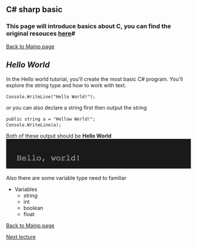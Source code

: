 ## C# sharp basic 

### **This page will introduce basics about C, you can find the original resouces [here](https://docs.microsoft.com/en-us/dotnet/csharp/tutorials/intro-to-csharp/)#**

[Back to Mainp page](https://github.com/Dokidok1/new1000)




## *Hello World*

In the Hello world tutorial, you'll create the most basic C# program. You'll explore the string type and how to work with text.

```
Console.WriteLine("Hello World!");
```

or you can also declare a string first then output the string

```
public string a = "Hellow World!";
Console.WriteLine(a);
```

Both of these output should be **Hello World**
![h](https://github.com/Dokidok1/new1000/blob/master/images/hellow.png)

Also there are some variable type need to familiar 
* Variables
    * string
    * int
    * boolean
    * float
    

   
[Back to Mainp page](https://github.com/Dokidok1/new1000)                             

[Next lecture](https://github.com/Dokidok1/new1000/blob/master/md_files/c%23_class.md)
